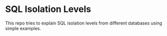 # SQL Isolation Levels
This repo tries to explain SQL isolation levels from different databases using simple examples.